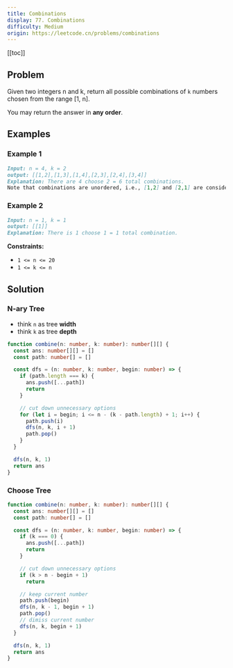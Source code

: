 ```yaml
---
title: Combinations
display: 77. Combinations
difficulty: Medium
origin: https://leetcode.cn/problems/combinations
---
```


[[toc]]

## Problem

Given two integers n and k, return all possible combinations of `k` numbers chosen from the range [1, n].

You may return the answer in **any order**.

## Examples

### Example 1

```md
Input: n = 4, k = 2
output: [[1,2],[1,3],[1,4],[2,3],[2,4],[3,4]]
Explanation: There are 4 choose 2 = 6 total combinations.
Note that combinations are unordered, i.e., [1,2] and [2,1] are considered to be the same combination.
```

### Example 2

```md
Input: n = 1, k = 1
output: [[1]]
Explanation: There is 1 choose 1 = 1 total combination.
```

**Constraints:**

- `1 <= n <= 20`
- `1 <= k <= n`

## Solution

### N-ary Tree

- think `n` as tree **width**
- think `k` as tree **depth**

```ts
function combine(n: number, k: number): number[][] {
  const ans: number[][] = []
  const path: number[] = []

  const dfs = (n: number, k: number, begin: number) => {
    if (path.length === k) {
      ans.push([...path])
      return
    }

    // cut down unnecessary options
    for (let i = begin; i <= n - (k - path.length) + 1; i++) {
      path.push(i)
      dfs(n, k, i + 1)
      path.pop()
    }
  }

  dfs(n, k, 1)
  return ans
}
```

### Choose Tree

```ts
function combine(n: number, k: number): number[][] {
  const ans: number[][] = []
  const path: number[] = []

  const dfs = (n: number, k: number, begin: number) => {
    if (k === 0) {
      ans.push([...path])
      return
    }

    // cut down unnecessary options
    if (k > n - begin + 1)
      return

    // keep current number
    path.push(begin)
    dfs(n, k - 1, begin + 1)
    path.pop()
    // dimiss current number
    dfs(n, k, begin + 1)
  }

  dfs(n, k, 1)
  return ans
}
```


